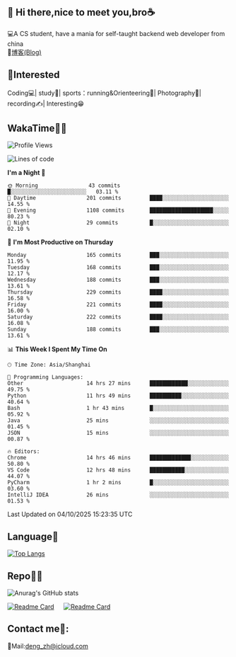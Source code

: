 👋 Hi there,nice to meet you,bro☕
---
💻A CS student, have a mania for self-taught backend web developer from china   
📌[博客(Blog)](https://github.com/HealUP/MyBlog)

 <!-- waka-box start -->
 <!-- waka-box end -->
 
🧲**Interested**
--
Coding💻| study📖| sports：running&Orienteering🏃‍| Photography📸| recording✍️| Interesting😁

WakaTime👨‍💻
---
<!--START_SECTION:waka-->
![Profile Views](http://img.shields.io/badge/Profile%20Views-0-blue)

![Lines of code](https://img.shields.io/badge/From%20Hello%20World%20I%27ve%20Written-205.1%20thousand%20lines%20of%20code-blue)

**I'm a Night 🦉** 

```text
🌞 Morning                43 commits          █░░░░░░░░░░░░░░░░░░░░░░░░   03.11 % 
🌆 Daytime                201 commits         ████░░░░░░░░░░░░░░░░░░░░░   14.55 % 
🌃 Evening                1108 commits        ████████████████████░░░░░   80.23 % 
🌙 Night                  29 commits          █░░░░░░░░░░░░░░░░░░░░░░░░   02.10 % 
```
📅 **I'm Most Productive on Thursday** 

```text
Monday                   165 commits         ███░░░░░░░░░░░░░░░░░░░░░░   11.95 % 
Tuesday                  168 commits         ███░░░░░░░░░░░░░░░░░░░░░░   12.17 % 
Wednesday                188 commits         ███░░░░░░░░░░░░░░░░░░░░░░   13.61 % 
Thursday                 229 commits         ████░░░░░░░░░░░░░░░░░░░░░   16.58 % 
Friday                   221 commits         ████░░░░░░░░░░░░░░░░░░░░░   16.00 % 
Saturday                 222 commits         ████░░░░░░░░░░░░░░░░░░░░░   16.08 % 
Sunday                   188 commits         ███░░░░░░░░░░░░░░░░░░░░░░   13.61 % 
```


📊 **This Week I Spent My Time On** 

```text
🕑︎ Time Zone: Asia/Shanghai

💬 Programming Languages: 
Other                    14 hrs 27 mins      ████████████░░░░░░░░░░░░░   49.75 % 
Python                   11 hrs 49 mins      ██████████░░░░░░░░░░░░░░░   40.64 % 
Bash                     1 hr 43 mins        █░░░░░░░░░░░░░░░░░░░░░░░░   05.92 % 
Java                     25 mins             ░░░░░░░░░░░░░░░░░░░░░░░░░   01.45 % 
JSON                     15 mins             ░░░░░░░░░░░░░░░░░░░░░░░░░   00.87 % 

🔥 Editors: 
Chrome                   14 hrs 46 mins      █████████████░░░░░░░░░░░░   50.80 % 
VS Code                  12 hrs 48 mins      ███████████░░░░░░░░░░░░░░   44.07 % 
PyCharm                  1 hr 2 mins         █░░░░░░░░░░░░░░░░░░░░░░░░   03.60 % 
IntelliJ IDEA            26 mins             ░░░░░░░░░░░░░░░░░░░░░░░░░   01.53 % 
```


 Last Updated on 04/10/2025 15:23:35 UTC
<!--END_SECTION:waka-->

Language🚀
---
[![Top Langs](https://github-readme-stats.vercel.app/api/top-langs/?username=HealUP&layout=compact&hide_border=true)](https://github.com/HealUP)

Repo🧑‍💻
---
![Anurag's GitHub stats](https://github-readme-stats.vercel.app/api?username=HealUP&count_private=true&show_icons=true&theme=gruvbox&hide_border=true) 

[![Readme Card](https://github-readme-stats.vercel.app/api/pin/?username=HealUP&repo=InternetEy&theme=transparent)](https://github.com/HealUP/InternetEy) &emsp;
[![Readme Card](https://github-readme-stats.vercel.app/api/pin/?username=HealUP&repo=CampusExperience&theme=transparent)](https://github.com/HealUP/CampusExperience)


Contact me📱:
---
📮Mail:deng_zh@icloud.com  
